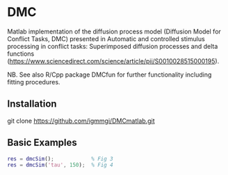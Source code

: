  # DMC 

Matlab implementation of the diffusion process model (Diffusion Model
for Conflict Tasks, DMC) presented in Automatic and controlled stimulus
processing in conflict tasks: Superimposed diffusion processes and delta
functions
(https://www.sciencedirect.com/science/article/pii/S0010028515000195). 

NB. See also R/Cpp package DMCfun for further functionality including fitting
procedures.

## Installation
git clone https://github.com/igmmgi/DMCmatlab.git

## Basic Examples
```matlab
res = dmcSim();            % Fig 3
res = dmcSim('tau', 150);  % Fig 4
```

